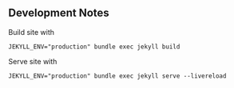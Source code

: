 
## Development Notes
Build site with 

`JEKYLL_ENV="production" bundle exec jekyll build`

Serve site with 

`JEKYLL_ENV="production" bundle exec jekyll serve --livereload`
